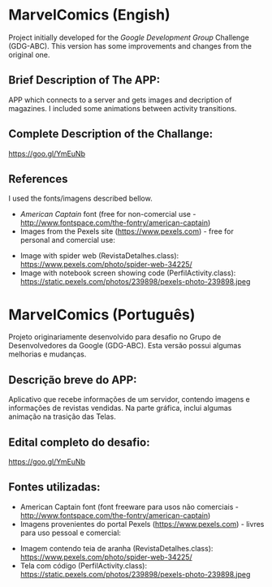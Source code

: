 # MarvelComics (Engish)

Project initially developed for the _Google Development Group_ Challenge (GDG-ABC). This version has some improvements and changes from the original one.

## Brief Description of The APP:
APP which connects to a server and gets images and decription of magazines. I included some animations between activity transitions. 

## Complete Description of the Challange:
https://goo.gl/YmEuNb

## References
I used the fonts/imagens described bellow.
- _American Captain_ font (free for non-comercial use - http://www.fontspace.com/the-fontry/american-captain)
- Images from the Pexels site (https://www.pexels.com) - free for personal and comercial use:
 * Image with spider web (RevistaDetalhes.class): https://www.pexels.com/photo/spider-web-34225/
 * Image with notebook screen showing code (PerfilActivity.class): https://static.pexels.com/photos/239898/pexels-photo-239898.jpeg


# MarvelComics (Português)
 
Projeto originariamente desenvolvido para desafio no Grupo de Desenvolvedores da Google (GDG-ABC). Esta versão possui algumas melhorias e mudanças.

## Descrição breve do APP:
Aplicativo que recebe informações de um servidor, contendo imagens e informações de revistas vendidas. Na parte gráfica, inclui algumas animação na trasição das Telas.

## Edital completo do desafio: 

https://goo.gl/YmEuNb
 
## Fontes utilizadas:

- American Captain font (font freeware para usos não comerciais - http://www.fontspace.com/the-fontry/american-captain)
- Imagens provenientes do portal Pexels (https://www.pexels.com) - livres para uso pessoal e comercial:
 * Imagem contendo teia de aranha (RevistaDetalhes.class): https://www.pexels.com/photo/spider-web-34225/
 * Tela com código (PerfilActivity.class): https://static.pexels.com/photos/239898/pexels-photo-239898.jpeg

